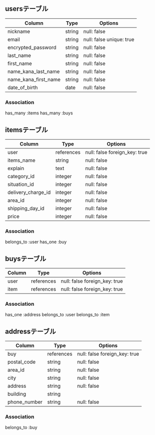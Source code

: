 ## usersテーブル

| Column               | Type   | Options     |
|----------------------|--------|-------------|
| nickname             | string | null: false |
| email                | string | null: false unique: true|
| encrypted_password   | string | null: false |
| last_name            | string | null: false |
| first_name           | string | null: false |
| name_kana_last_name  | string | null: false |
| name_kana_first_name | string | null: false |
| date_of_birth        | date   | null: false |



### Association
has_many :items
has_many :buys

## itemsテーブル

| Column             | Type       | Options     |
|--------------------|------------|-------------|
| user               | references | null: false foreign_key: true |
| items_name         | string     | null: false |
| explain            | text       | null: false |
| category_id        | integer    | null: false |
| situation_id       | integer    | null: false |
| delivery_charge_id | integer    | null: false |
| area_id            | integer    | null: false |
| shipping_day_id    | integer    | null: false |
| price              | integer    | null: false |


### Association
belongs_to :user
has_one :buy

## buysテーブル

| Column             | Type       | Options |
|--------------------|------------|---------|
| user               | references | null: false foreign_key: true |
| item               | references | null: false foreign_key: true |


### Association
has_one :address
belongs_to :user
belongs_to :item

## addressテーブル

| Column             | Type       | Options     |
|--------------------|------------|-------------|
| buy                | references | null: false foreign_key: true |
| postal_code        | string     | null: false |
| area_id            | string     | null: false |
| city               | string     | null: false |
| address            | string     | null: false |
| building           | string     |             |
| phone_number       | string     | null: false |



### Association
belongs_to :buy